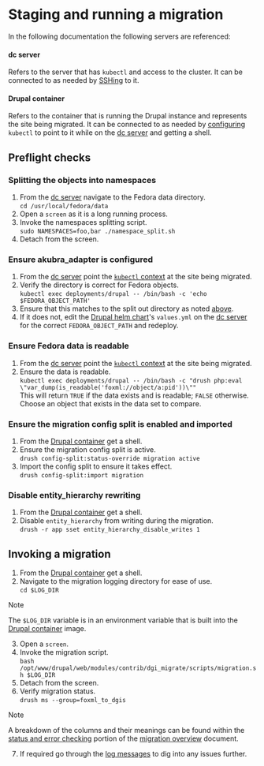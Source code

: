 # Staging and running a migration

In the following documentation the following servers are referenced:

#### dc server
Refers to the server that has `kubectl` and access to the cluster. It can be
connected to as needed by [SSHing][kubernetes-access] to it.

#### Drupal container
Refers to the container that is running the Drupal instance and represents the
site being migrated. It can be connected to as needed by
[configuring][drupal-container-config] `kubectl` to point to it while on the
[dc server][dc-server] and getting a shell.

## Preflight checks

### Splitting the objects into namespaces

1. From the [dc server][dc-server] navigate to the Fedora data directory.<br />
   `cd /usr/local/fedora/data`
2. Open a `screen` as it is a long running process.
3. Invoke the namespaces splitting script.<br />
   `sudo NAMESPACES=foo,bar ./namespace_split.sh`
4. Detach from the screen.

### Ensure akubra_adapter is configured

1. From the [dc server][dc-server] point the
[`kubectl` context][drupal-container-config] at the site being migrated.
2. Verify the directory is correct for Fedora objects.<br />
   `kubectl exec deployments/drupal -- /bin/bash -c 'echo $FEDORA_OBJECT_PATH'`
3. Ensure that this matches to the split out directory as noted [above][split].
4. If it does not, edit the [Drupal helm chart][helm-chart]'s `values.yml` on
   the [dc server][dc-server] for the correct `FEDORA_OBJECT_PATH` and redeploy.

### Ensure Fedora data is readable

1. From the [dc server][dc-server] point the
   [`kubectl` context][drupal-container-config] at the site being migrated.
2. Ensure the data is readable.<br />
   `kubectl exec deployments/drupal -- /bin/bash -c "drush php:eval \"var_dump(is_readable('foxml://object/a:pid'))\""`
   <br />This will return `TRUE` if the data exists and is readable; `FALSE` otherwise.
   Choose an object that exists in the data set to compare.

### Ensure the migration config split is enabled and imported

1. From the [Drupal container][drupal-server] get a shell.
2. Ensure the migration config split is active.<br />
   `drush config-split:status-override migration active`
3. Import the config split to ensure it takes effect.<br />
   `drush config-split:import migration`

### Disable entity_hierarchy rewriting
1. From the [Drupal container][drupal-server] get a shell.
2. Disable `entity_hierarchy` from writing during the migration.<br />
   `drush -r app sset entity_hierarchy_disable_writes 1`

## Invoking a migration

1. From the [Drupal container][drupal-server] get a shell.
2. Navigate to the migration logging directory for ease of use.<br />
   `cd $LOG_DIR`
> [!NOTE]
> The `$LOG_DIR` variable is in an environment variable that is built into the
> [Drupal container][log-dir] image.
3. Open a `screen`.
4. Invoke the migration script.<br />
   `bash /opt/www/drupal/web/modules/contrib/dgi_migrate/scripts/migration.sh $LOG_DIR`
5. Detach from the screen.
6. Verify migration status.<br />
   `drush ms --group=foxml_to_dgis`
> [!NOTE]
> A breakdown of the columns and their meanings can be found within the
[status and error checking][status-and-error] portion of the
> [migration overview][migration-overview] document.
7. If required go through the [log messages][logging] to dig into any issues
   further.

[kubernetes-access]: migration_overview.md#kubernetes-access
[drupal-container-config]: migration_overview.md#drupal-container-configuration
[dc-server]: #dc-server
[drupal-server]: #drupal-container
[split]: #splitting-the-objects-into-namespaces
[log-dir]: https://github.com/discoverygarden/bceln-drupal/blob/20226a504bd97853d737d08d39ee3236304a6709/Dockerfile#L57
[status-and-error]: migration_overview.md#status-and-error-checking
[migration-overview]: migration_overview.md
[helm-chart]: devops.md#drupal
[logging]: migration_overview.md#logging